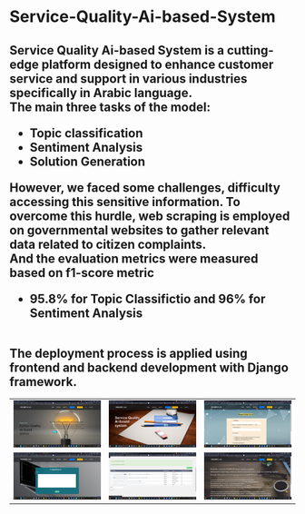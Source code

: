 # Service-Quality-Ai-based-System
<h2>Service Quality Ai-based System is a cutting-edge platform designed to enhance customer service and support in various industries specifically in Arabic language. <br>
The main three tasks of the model: 
<ul> 
    <li>Topic classification</li>
    <li>Sentiment Analysis</li> 
    <li>Solution Generation</li></ul> 
However, we faced some challenges, difficulty accessing this sensitive information. To overcome this hurdle, web scraping is employed on governmental websites to gather relevant data related to citizen complaints.<br> 
And the evaluation metrics were measured based on f1-score metric<br>
<ul><li>95.8% for Topic Classifictio and 96% for Sentiment Analysis</li></ul>
<br>
The deployment process is applied using frontend and 
backend development with Django framework.
</h2>
<table>
  <tr>
    <td><img src="Home.jpg" width=400 hieght=400/></td>
    <td><img src="Log-in.jpg" width=400 hieght=400/></td>
    <td><img src="Registration.jpg" width=400 hieght=400/></td>
  </tr>
  <tr>
    <td><img src="Complaint.jpg" width=400 hieght=400/></td>
    <td><img src="Adminstration.jpg" width=400 hieght=400/></td>
    <td><img src="About-team.jpg" width=400 hieght=400/></td>
  </tr>
  
</table>
